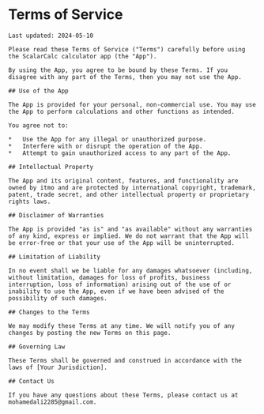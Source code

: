 # Terms of Service

    Last updated: 2024-05-10

    Please read these Terms of Service ("Terms") carefully before using the ScalarCalc calculator app (the "App").

    By using the App, you agree to be bound by these Terms. If you disagree with any part of the Terms, then you may not use the App.

    ## Use of the App

    The App is provided for your personal, non-commercial use. You may use the App to perform calculations and other functions as intended.

    You agree not to:

    *   Use the App for any illegal or unauthorized purpose.
    *   Interfere with or disrupt the operation of the App.
    *   Attempt to gain unauthorized access to any part of the App.

    ## Intellectual Property

    The App and its original content, features, and functionality are owned by itmo and are protected by international copyright, trademark, patent, trade secret, and other intellectual property or proprietary rights laws.

    ## Disclaimer of Warranties

    The App is provided "as is" and "as available" without any warranties of any kind, express or implied. We do not warrant that the App will be error-free or that your use of the App will be uninterrupted.

    ## Limitation of Liability

    In no event shall we be liable for any damages whatsoever (including, without limitation, damages for loss of profits, business interruption, loss of information) arising out of the use of or inability to use the App, even if we have been advised of the possibility of such damages.

    ## Changes to the Terms

    We may modify these Terms at any time. We will notify you of any changes by posting the new Terms on this page.

    ## Governing Law

    These Terms shall be governed and construed in accordance with the laws of [Your Jurisdiction].

    ## Contact Us

    If you have any questions about these Terms, please contact us at mohamedali2285@gmail.com.
